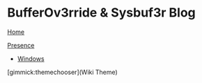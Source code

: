 # BufferOv3rride & Sysbuf3r Blog 

[Home](HOME.md)

[Presence]()
* [Windows](test/windows/test.md)


[gimmick:themechooser](Wiki Theme)

<!-- Code for collapse and expand -->
<script type="text/javascript"> 
$(document).ready(function() { 
$('div.view').hide(); 
$('div.slide').click(function() {
$(this).next('div.view').slideToggle('fast'); 
return false; 
}); 
}); 
</script>

